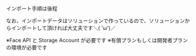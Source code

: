 インポート手順は後程

なお、インポートデータはソリューションで作っているので、ソリューションからインポートして頂ければ大丈夫です＼( 'ω')／

※Face API と Storage Account が必要です
※有償プランもしくは開発者プランの環境が必要です